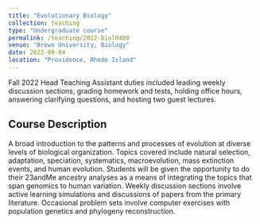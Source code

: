 ```yaml
---
title: "Evolutionary Biology"
collection: teaching
type: "Undergraduate course"
permalink: /teaching/2022-biol0480
venue: "Brown University, Biology"
date: 2022-09-04
location: "Providence, Rhode Island"
---
```

Fall 2022 Head Teaching Assistant duties included leading weekly discussion sections, grading homework and tests, holding office hours, answering clarifying questions, and hosting two guest lectures.

## Course Description
A broad introduction to the patterns and processes of evolution at diverse levels of biological organization. Topics covered include natural selection, adaptation, speciation, systematics, macroevolution, mass extinction events, and human evolution. Students will be given the opportunity to do their 23andMe ancestry analyses as a means of integrating the topics that span genomics to human variation. Weekly discussion sections involve active learning simulations and discussions of papers from the primary literature. Occasional problem sets involve computer exercises with population genetics and phylogeny reconstruction.

